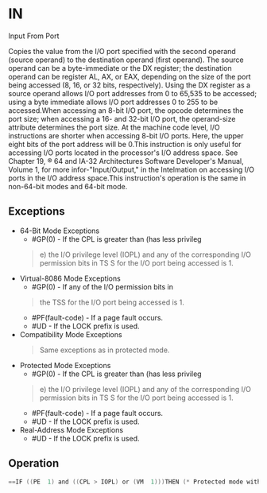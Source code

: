 # IN

Input From Port

Copies the value from the I/O port specified with the second operand (source operand) to the destination operand (first operand).
The source operand can be a byte-immediate or the DX register; the destination operand can be register AL, AX, or EAX, depending on the size of the port being accessed (8, 16, or 32 bits, respectively).
Using the DX register as a source operand allows I/O port addresses from 0 to 65,535 to be accessed; using a byte immediate allows I/O port addresses 0 to 255 to be accessed.When accessing an 8-bit I/O port, the opcode determines the port size; when accessing a 16- and 32-bit I/O port, the operand-size attribute determines the port size.
At the machine code level, I/O instructions are shorter when accessing 8-bit I/O ports.
Here, the upper eight bits of the port address will be 0.This instruction is only useful for accessing I/O ports located in the processor's I/O address space.
See Chapter 19, ® 64 and IA-32 Architectures Software Developer's Manual, Volume 1, for more infor-"Input/Output," in the Intelmation on accessing I/O ports in the I/O address space.This instruction's operation is the same in non-64-bit modes and 64-bit mode.

## Exceptions

- 64-Bit Mode Exceptions
  - #GP(0) - If the CPL is greater than (has less privileg
  > e) the I/O privilege level (IOPL) and any of the 
  > corresponding I/O permission bits in TS
  > S for the I/O port being accessed is 1.
- Virtual-8086 Mode Exceptions
  - #GP(0) - If any of the I/O permission bits in
  > the TSS for the I/O port being accessed is 1.
  - #PF(fault-code) - If a page fault occurs.
  - #UD - If the LOCK prefix is used.
- Compatibility Mode Exceptions
  > Same exceptions as in protected mode.
- Protected Mode Exceptions
  - #GP(0) - If the CPL is greater than (has less privileg
  > e) the I/O privilege level (IOPL) and any of the 
  > corresponding I/O permission bits in TS
  > S for the I/O port being accessed is 1.
  - #PF(fault-code) - If a page fault occurs.
  - #UD - If the LOCK prefix is used.
- Real-Address Mode Exceptions
  - #UD - If the LOCK prefix is used.

## Operation

```C
==IF ((PE  1) and ((CPL > IOPL) or (VM  1)))THEN (* Protected mode with CPL > IOPL or virtual-8086 mode *)=IF (Any I/O Permission Bit for I/O port being accessed  1)THEN (* I/O operation is not allowed *)#GP(0);ELSE ( * I/O operation is allowed *) DEST := SRC; (* Read from selected I/O port *)FI;ELSE (Real Mode or Protected Mode with CPL  IOPL *)DEST := SRC; (* Read from selected I/O port *)FI;
```

